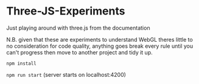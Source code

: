 # Three-JS-Experiments
Just playing around with three.js from the documentation

N.B. given that these are experiments to understand WebGL theres little to no consideration for code quality, anything goes break every rule until you can't progress then move to another project and tidy it up.

`npm install`

`npm run start` (server starts on localhost:4200)

